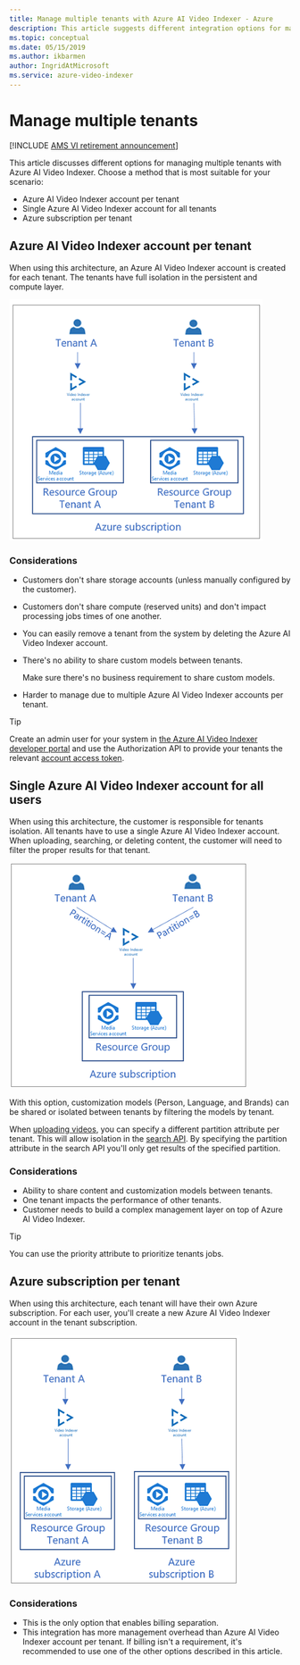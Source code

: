 ```yaml
---
title: Manage multiple tenants with Azure AI Video Indexer - Azure 
description: This article suggests different integration options for managing multiple tenants with Azure AI Video Indexer.
ms.topic: conceptual
ms.date: 05/15/2019
ms.author: ikbarmen
author: IngridAtMicrosoft
ms.service: azure-video-indexer
---
```


# Manage multiple tenants

[!INCLUDE [AMS VI retirement announcement](./includes/important-ams-retirement-avi-announcement.md)]

This article discusses different options for managing multiple tenants with Azure AI Video Indexer. Choose a method that is most suitable for your scenario:

* Azure AI Video Indexer account per tenant
* Single Azure AI Video Indexer account for all tenants
* Azure subscription per tenant

## Azure AI Video Indexer account per tenant

When using this architecture, an Azure AI Video Indexer account is created for each tenant. The tenants have full isolation in the persistent and compute layer.  

![Azure AI Video Indexer account per tenant](./media/manage-multiple-tenants/video-indexer-account-per-tenant.png)

### Considerations

* Customers don't share storage accounts (unless manually configured by the customer).
* Customers don't share compute (reserved units) and don't impact processing jobs times of one another.
* You can easily remove a tenant from the system by deleting the Azure AI Video Indexer account.
* There's no ability to share custom models between tenants.

    Make sure there's no business requirement to share custom models.
* Harder to manage due to multiple Azure AI Video Indexer accounts per tenant.

> [!TIP]
> Create an admin user for your system in [the Azure AI Video Indexer developer portal](https://api-portal.videoindexer.ai/) and use the Authorization API to provide your tenants the relevant [account access token](https://api-portal.videoindexer.ai/api-details#api=Operations&operation=Get-Account-Access-Token).

## Single Azure AI Video Indexer account for all users

When using this architecture, the customer is responsible for tenants isolation. All tenants have to use a single Azure AI Video Indexer account. When uploading, searching, or deleting content, the customer will need to filter the proper results for that tenant.

![Single Azure AI Video Indexer account for all users](./media/manage-multiple-tenants/single-video-indexer-account-for-all-users.png)

With this option, customization models (Person, Language, and Brands) can be shared or isolated between tenants by filtering the models by tenant.

When [uploading videos](https://api-portal.videoindexer.ai/api-details#api=Operations&operation=Upload-Video), you can specify a different partition attribute per tenant. This will allow isolation in the [search API](https://api-portal.videoindexer.ai/api-details#api=Operations&operation=Search-Videos). By specifying the partition attribute in the search API you'll only get results of the specified partition. 

### Considerations

* Ability to share content and customization models between tenants.
* One tenant impacts the performance of other tenants.
* Customer needs to build a complex management layer on top of Azure AI Video Indexer.

> [!TIP]
> You can use the priority attribute to prioritize tenants jobs.

## Azure subscription per tenant 

When using this architecture, each tenant will have their own Azure subscription. For each user, you'll create a new Azure AI Video Indexer account in the tenant subscription.

![Azure subscription per tenant](./media/manage-multiple-tenants/azure-subscription-per-tenant.png)

### Considerations

* This is the only option that enables billing separation.
* This integration has more management overhead than Azure AI Video Indexer account per tenant. If billing isn't a requirement, it's recommended to use one of the other options described in this article.
